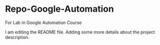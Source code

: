 # Repo-Google-Automation
For Lab in Google Automation Course

I am editing the README file. Adding some more details about the project description.
